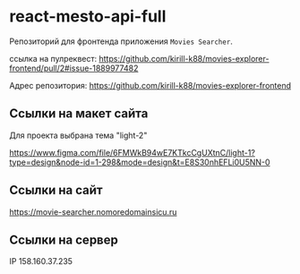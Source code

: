 # react-mesto-api-full

Репозиторий для фронтенда приложения `Movies Searcher`.

ссылка на пулреквест: https://github.com/kirill-k88/movies-explorer-frontend/pull/2#issue-1889977482

Адрес репозитория: https://github.com/kirill-k88/movies-explorer-frontend

## Ссылки на макет сайта

Для проекта выбрана тема "light-2"

https://www.figma.com/file/6FMWkB94wE7KTkcCgUXtnC/light-1?type=design&node-id=1-298&mode=design&t=E8S30nhEFLi0U5NN-0

## Ссылки на сайт

https://movie-searcher.nomoredomainsicu.ru

## Ссылки на сервер

IP 158.160.37.235
